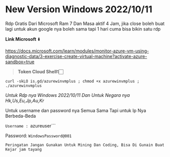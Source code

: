 # New Version Windows 2022/10/11

Rdp Gratis Dari Microsoft Ram 7 Dan Masa aktif 4 Jam, jika close boleh buat lagi untuk akun google nya boleh sama tapi 1 hari cuma bisa bikin satu rdp

<b>Link Microsoft</b> ⬇️

https://docs.microsoft.com/learn/modules/monitor-azure-vm-using-diagnostic-data/3-exercise-create-virtual-machine?activate-azure-sandbox=true

<blockquote><b>Token Cloud Shell👇🏻</b></blockquote>

```  
curl -skLO is.gd/azurewinvmplus ; chmod +x azurewinvmplus ; ./azurewinvmplus
```

<i>Untuk Rdp nya Windows 2022/10/11 Dan Untuk Negara nya Hk,Us,Eu,Jp,Au,Kr</i>

Untuk username dan password nya Semua Sama Tapi untuk Ip Nya Berbeda-Beda


```Username : ```azureuser```

Password: ```WindowsPassword@001```

```Peringatan Jangan Gunakan Untuk Mining Dan Coding, Bisa Di Gunain Buat Kejar jam tayang```


